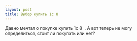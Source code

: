 ```yaml
---
layout: post 
title: Выбор купить 1с 8 ‌ ‌ 
--- 
```

Давно мечтал о покупке купить 1с 8 ‌ ‌. А вот теперь не могу определиться, стоит ли покупать или нет?